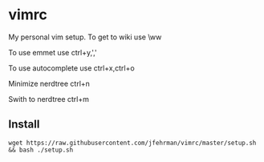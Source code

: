 # vimrc
My personal vim setup.
To get to wiki use \\ww

To use emmet use ctrl+y,','

To use autocomplete use ctrl+x,ctrl+o

Minimize nerdtree ctrl+n

Swith to nerdtree ctrl+m

## Install
`wget https://raw.githubusercontent.com/jfehrman/vimrc/master/setup.sh && bash ./setup.sh`
